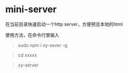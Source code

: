 # mini-server

在当前目录快速启动一个http server，方便预览本地的html

使用方法，在命令行里输入

> sudo npm i xy-sever -g

> cd xxxxx

> xy-server
